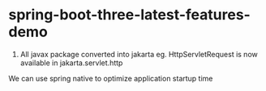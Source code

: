 # spring-boot-three-latest-features-demo

1. All javax package converted into jakarta
   eg. HttpServletRequest is now available in jakarta.servlet.http
   


We can use spring native to optimize application startup time
